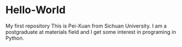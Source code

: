# Hello-World
My first repository
This is Pei-Xuan from Sichuan University. I am a postgraduate at materials field and I get some interest in programing in Python.
